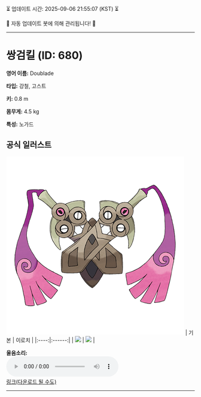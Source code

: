 
⏳ 업데이트 시간: 2025-09-06 21:55:07 (KST) ⏳

🤖 자동 업데이트 봇에 의해 관리됩니다! 🤖

---

# 쌍검킬 (ID: 680)
**영어 이름:** Doublade

**타입:** 강철, 고스트

**키:** 0.8 m

**몸무게:** 4.5 kg

**특성:** 노가드

## 공식 일러스트
![](https://raw.githubusercontent.com/PokeAPI/sprites/master/sprites/pokemon/other/official-artwork/680.png)
| 기본 | 이로치 |
|:----:|:------:|
| <img src="http://play.pokemonshowdown.com/sprites/ani/doublade.gif" width="200"> | <img src="http://play.pokemonshowdown.com/sprites/ani-shiny/doublade.gif" width="200"> |

**울음소리:**<br><audio controls src="https://raw.githubusercontent.com/PokeAPI/cries/main/cries/pokemon/latest/680.ogg"></audio><br> [링크(다운로드 될 수도)](https://raw.githubusercontent.com/PokeAPI/cries/main/cries/pokemon/latest/680.ogg)


---
